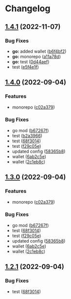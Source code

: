 # Changelog

## [1.4.1](https://github.com/sswastioyono18/test-release-please/compare/wallet/1.4.0...wallet/1.4.1) (2022-11-07)


### Bug Fixes

* **go:** added wallet ([b6f4bf2](https://github.com/sswastioyono18/test-release-please/commit/b6f4bf2f5790c35f8aa86f811399c5901aa921f0))
* **go:** monorepo ([a11a78d](https://github.com/sswastioyono18/test-release-please/commit/a11a78ddf4e4a217cdbd58521c6dee900f674d61))
* **go:** test ([0d44aef](https://github.com/sswastioyono18/test-release-please/commit/0d44aef61fe544eaf930b8a043a1c2b1b8d59718))
* test ([e5f4e1f](https://github.com/sswastioyono18/test-release-please/commit/e5f4e1f830eb44c4da01fb436e18d07696993685))

## [1.4.0](https://github.com/sswastioyono18/test-release-please/compare/wallet-v1.3.0...wallet/1.4.0) (2022-09-04)


### Features

* monorepo ([c02a379](https://github.com/sswastioyono18/test-release-please/commit/c02a3792f1b3c70f97d05dcdc9afcabc9c0a1093))


### Bug Fixes

* go mod ([b67267f](https://github.com/sswastioyono18/test-release-please/commit/b67267fc15bd6b5ae10aae691505985a089cd80f))
* test ([b2a3966](https://github.com/sswastioyono18/test-release-please/commit/b2a3966b56c3bd7134f30afbd91cd5a482730f71))
* test ([68f3014](https://github.com/sswastioyono18/test-release-please/commit/68f3014f9c1399c1c652d90db530ee2963fc4ef0))
* test ([f29c05e](https://github.com/sswastioyono18/test-release-please/commit/f29c05e19387d89bbbe68fdb84209932b37f142f))
* updated config ([58365b8](https://github.com/sswastioyono18/test-release-please/commit/58365b8c894593153b4f634a7fbc3639de79d09a))
* wallet ([6ab2c5e](https://github.com/sswastioyono18/test-release-please/commit/6ab2c5eaedb50555f1ebfd17048278aaed07bf3f))
* wallet ([2c1eb8c](https://github.com/sswastioyono18/test-release-please/commit/2c1eb8c8df239eca54d5be9f45685aa436c39c71))

## [1.3.0](https://github.com/sswastioyono18/test-release-please/compare/wallet/-v1.2.1...wallet/-v1.3.0) (2022-09-04)


### Features

* monorepo ([c02a379](https://github.com/sswastioyono18/test-release-please/commit/c02a3792f1b3c70f97d05dcdc9afcabc9c0a1093))


### Bug Fixes

* go mod ([b67267f](https://github.com/sswastioyono18/test-release-please/commit/b67267fc15bd6b5ae10aae691505985a089cd80f))
* test ([68f3014](https://github.com/sswastioyono18/test-release-please/commit/68f3014f9c1399c1c652d90db530ee2963fc4ef0))
* test ([f29c05e](https://github.com/sswastioyono18/test-release-please/commit/f29c05e19387d89bbbe68fdb84209932b37f142f))
* updated config ([58365b8](https://github.com/sswastioyono18/test-release-please/commit/58365b8c894593153b4f634a7fbc3639de79d09a))
* wallet ([6ab2c5e](https://github.com/sswastioyono18/test-release-please/commit/6ab2c5eaedb50555f1ebfd17048278aaed07bf3f))
* wallet ([2c1eb8c](https://github.com/sswastioyono18/test-release-please/commit/2c1eb8c8df239eca54d5be9f45685aa436c39c71))

## [1.2.1](https://github.com/sswastioyono18/test-release-please/compare/v1.2.0...v1.2.1) (2022-09-04)


### Bug Fixes

* test ([68f3014](https://github.com/sswastioyono18/test-release-please/commit/68f3014f9c1399c1c652d90db530ee2963fc4ef0))
